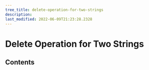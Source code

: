 ```yaml
---
tree_title: delete-operation-for-two-strings
description: 
last_modified: 2022-06-09T21:23:28.2328
---
```


# Delete Operation for Two Strings

## Contents
